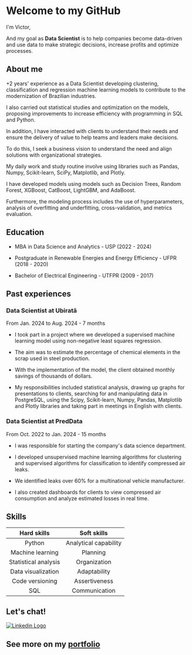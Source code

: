 # Welcome to my GitHub

I'm Victor,

And my goal as **Data Scientist** is to help companies become data-driven and use data to make strategic decisions, increase profits and optimize processes.

## About me

+2 years' experience as a Data Scientist developing clustering, classification and regression machine learning models to contribute to the modernization of Brazilian industries.

I also carried out statistical studies and optimization on the models, proposing improvements to increase efficiency with programming in SQL and Python.

In addition, I have interacted with clients to understand their needs and ensure the delivery of value to help teams and leaders make decisions.

To do this, I seek a business vision to understand the need and align solutions with organizational strategies.

My daily work and study routine involve using libraries such as Pandas, Numpy, Scikit-learn, SciPy, Matplotlib, and Plotly.

I have developed models using models such as Decision Trees, Random Forest, XGBoost, CatBoost, LightGBM, and AdaBoost.

Furthermore, the modeling process includes the use of hyperparameters, analysis of overfitting and underfitting, cross-validation, and metrics evaluation.


## Education

-   MBA in Data Science and Analytics - USP (2022 - 2024)

-   Postgraduate in Renewable Energies and Energy Efficiency - UFPR (2018 - 2020)

-   Bachelor of Electrical Engineering - UTFPR (2009 - 2017)


## Past experiences

### Data Scientist at Ubiratã

From Jan. 2024 to Aug. 2024 - 7 months

-   I took part in a project where we developed a supervised machine learning model using non-negative least squares regression.

-   The aim was to estimate the percentage of chemical elements in the scrap used in steel production.

-   With the implementation of the model, the client obtained monthly savings of thousands of dollars.

-   My responsibilities included statistical analysis, drawing up graphs for presentations to clients, searching for and manipulating data in PostgreSQL, using the Scipy, Scikit-learn, Numpy, Pandas, Matplotlib and Plotly libraries and taking part in meetings in English with clients.


### Data Scientist at PredData

From Oct. 2022 to Jan. 2024 - 15 months

-   I was responsible for starting the company's data science department.

-   I developed unsupervised machine learning algorithms for clustering and supervised algorithms for classification to identify compressed air leaks.

-   We identified leaks over 60% for a multinational vehicle manufacturer.

-   I also created dashboards for clients to view compressed air consumption and analyze estimated losses in real time.


## Skills
|    **Hard skills**   |    **Soft skills**    |
|:--------------------:|:---------------------:|
|        Python        | Analytical capability |
|   Machine learning   |        Planning       |
| Statistical analysis |      Organization     |
|  Data visualization  |      Adaptability     |
|    Code versioning   |     Assertiveness     |
|          SQL         |     Communication     |

## Let's chat!

[![Linkedin Logo](https://icons.iconarchive.com/icons/limav/flat-gradient-social/48/Linkedin-icon.png)](https://www.linkedin.com/in/victorpecine)

## See more on my [portfolio](https://victorpecine.streamlit.app/#reducing-maintenance-cost-for-scania-s-air-pressure-system)
